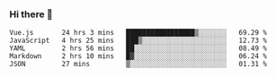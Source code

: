 ### Hi there 👋

<!--
**xin-code/Xin-code** is a ✨ _special_ ✨ repository because its `README.md` (this file) appears on your GitHub profile.

Here are some ideas to get you started:
<!--START_SECTION:waka-->
```text
Vue.js       24 hrs 3 mins   █████████████████▒░░░░░░░   69.29 % 
JavaScript   4 hrs 25 mins   ███▒░░░░░░░░░░░░░░░░░░░░░   12.73 % 
YAML         2 hrs 56 mins   ██░░░░░░░░░░░░░░░░░░░░░░░   08.49 % 
Markdown     2 hrs 10 mins   █▓░░░░░░░░░░░░░░░░░░░░░░░   06.24 % 
JSON         27 mins         ▒░░░░░░░░░░░░░░░░░░░░░░░░   01.31 % 
```
<!--END_SECTION:waka-->
